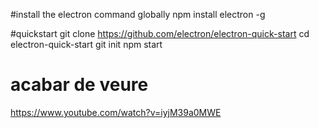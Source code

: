 #install the electron command globally
  npm install electron -g

#quickstart
  git clone https://github.com/electron/electron-quick-start
  cd electron-quick-start
  git init
  npm start

# acabar de veure
  https://www.youtube.com/watch?v=iyjM39a0MWE
